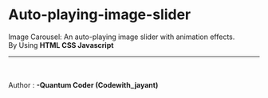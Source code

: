 # Auto-playing-image-slider
Image Carousel: An auto-playing image slider with animation effects.<br>
By Using <b>HTML CSS Javascript</b>
<hr>
<br><br>
Author : <b>-Quantum Coder (Codewith_jayant)</b>
